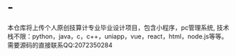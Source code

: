# -
本仓库将上传个人原创技算计专业毕业设计项目，包含小程序，pc管理系统, 技术栈不限：python，java，c，c++，uniapp，vue，react，html，node.js等等。需要源码的直接联系QQ:2072350284
